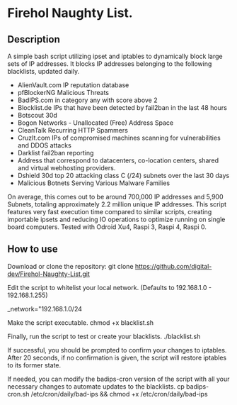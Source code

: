 # Firehol Naughty List.

## Description

A simple bash script utilizing ipset and iptables to dynamically block large sets of IP addresses.
It blocks IP addresses belonging to the following blacklists, updated daily.

- AlienVault.com IP reputation database
- pfBlockerNG Malicious Threats
- BadIPS.com in category any with score above 2 
- Blocklist.de IPs that have been detected by fail2ban in the last 48 hours
- Botscout 30d
- Bogon Networks - Unallocated (Free) Address Space
- CleanTalk Recurring HTTP Spammers
- CruzIt.com IPs of compromised machines scanning for vulnerabilities and DDOS attacks
- Darklist fail2ban reporting
- Address that correspond to datacenters, co-location centers, shared and virtual webhosting providers. 
- Dshield 30d top 20 attacking class C (/24) subnets over the last 30 days
- Malicious Botnets Serving Various Malware Families

On average, this comes out to be around 700,000 IP addresses and 5,900 Subnets, totaling approximately 2.2 million unique IP addresses.
This script features very fast execution time compared to similar scripts, creating importable ipsets and reducing IO operations to optimize running on single board computers.
Tested with Odroid Xu4, Raspi 3, Raspi 4, Raspi 0.

## How to use

Download or clone the repository:
git clone https://github.com/digital-dev/Firehol-Naughty-List.git

Edit the script to whitelist your local network. (Defaults to 192.168.1.0 - 192.168.1.255)

_network="192.168.1.0/24

Make the script executable.
chmod +x blacklist.sh

Finally, run the script to test or create your blacklists.
./blacklist.sh

If successful, you should be prompted to confirm your changes to iptables.
After 20 seconds, if no confirmation is given, the script will restore iptables to its former state.

If needed, you can modify the badips-cron version of the script with all your necessary changes to automate updates to the blacklists.
cp badips-cron.sh /etc/cron/daily/bad-ips && chmod +x /etc/cron/daily/bad-ips